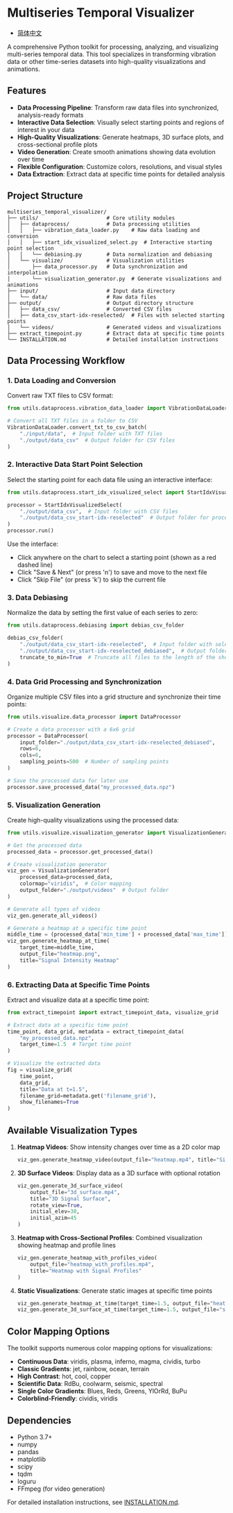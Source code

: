 # Multiseries Temporal Visualizer

- [简体中文](README_CN.md)

A comprehensive Python toolkit for processing, analyzing, and visualizing multi-series temporal data. This tool specializes in transforming vibration data or other time-series datasets into high-quality visualizations and animations.

## Features

- **Data Processing Pipeline**: Transform raw data files into synchronized, analysis-ready formats
- **Interactive Data Selection**: Visually select starting points and regions of interest in your data
- **High-Quality Visualizations**: Generate heatmaps, 3D surface plots, and cross-sectional profile plots
- **Video Generation**: Create smooth animations showing data evolution over time
- **Flexible Configuration**: Customize colors, resolutions, and visual styles
- **Data Extraction**: Extract data at specific time points for detailed analysis

## Project Structure

```
multiseries_temporal_visualizer/
├── utils/                      # Core utility modules
│   ├── dataprocess/            # Data processing utilities
│   │   ├── vibration_data_loader.py    # Raw data loading and conversion
│   │   ├── start_idx_visualized_select.py  # Interactive starting point selection
│   │   └── debiasing.py        # Data normalization and debiasing
│   └── visualize/              # Visualization utilities
│       ├── data_processor.py   # Data synchronization and interpolation
│       └── visualization_generator.py  # Generate visualizations and animations
├── input/                      # Input data directory 
│   └── data/                   # Raw data files
├── output/                     # Output directory structure
│   ├── data_csv/               # Converted CSV files
│   ├── data_csv_start-idx-reselected/  # Files with selected starting points
│   └── videos/                 # Generated videos and visualizations
├── extract_timepoint.py        # Extract data at specific time points
└── INSTALLATION.md             # Detailed installation instructions
```

## Data Processing Workflow

### 1. Data Loading and Conversion

Convert raw TXT files to CSV format:

```python
from utils.dataprocess.vibration_data_loader import VibrationDataLoader

# Convert all TXT files in a folder to CSV
VibrationDataLoader.convert_txt_to_csv_batch(
    "./input/data",  # Input folder with TXT files
    "./output/data_csv"  # Output folder for CSV files
)
```

### 2. Interactive Data Start Point Selection

Select the starting point for each data file using an interactive interface:

```python
from utils.dataprocess.start_idx_visualized_select import StartIdxVisualizedSelect

processor = StartIdxVisualizedSelect(
    "./output/data_csv",  # Input folder with CSV files
    "./output/data_csv_start-idx-reselected"  # Output folder for processed files
)
processor.run()
```

Use the interface:
- Click anywhere on the chart to select a starting point (shown as a red dashed line)
- Click "Save & Next" (or press 'n') to save and move to the next file
- Click "Skip File" (or press 'k') to skip the current file

### 3. Data Debiasing

Normalize the data by setting the first value of each series to zero:

```python
from utils.dataprocess.debiasing import debias_csv_folder

debias_csv_folder(
    "./output/data_csv_start-idx-reselected",  # Input folder with selected start points 
    "./output/data_csv_start-idx-reselected_debiased",  # Output folder for debiased data
    truncate_to_min=True  # Truncate all files to the length of the shortest file
)
```

### 4. Data Grid Processing and Synchronization

Organize multiple CSV files into a grid structure and synchronize their time points:

```python
from utils.visualize.data_processor import DataProcessor

# Create a data processor with a 6x6 grid
processor = DataProcessor(
    input_folder="./output/data_csv_start-idx-reselected_debiased",
    rows=6,
    cols=6,
    sampling_points=500  # Number of sampling points
)

# Save the processed data for later use
processor.save_processed_data("my_processed_data.npz")
```

### 5. Visualization Generation

Create high-quality visualizations using the processed data:

```python
from utils.visualize.visualization_generator import VisualizationGenerator

# Get the processed data
processed_data = processor.get_processed_data()

# Create visualization generator
viz_gen = VisualizationGenerator(
    processed_data=processed_data,
    colormap="viridis",  # Color mapping
    output_folder="./output/videos"  # Output folder
)

# Generate all types of videos
viz_gen.generate_all_videos()

# Generate a heatmap at a specific time point
middle_time = (processed_data['min_time'] + processed_data['max_time']) / 2
viz_gen.generate_heatmap_at_time(
    target_time=middle_time,
    output_file="heatmap.png",
    title="Signal Intensity Heatmap"
)
```

### 6. Extracting Data at Specific Time Points

Extract and visualize data at a specific time point:

```python
from extract_timepoint import extract_timepoint_data, visualize_grid

# Extract data at a specific time point
time_point, data_grid, metadata = extract_timepoint_data(
    "my_processed_data.npz",
    target_time=1.5  # Target time point
)

# Visualize the extracted data
fig = visualize_grid(
    time_point,
    data_grid,
    title="Data at t=1.5",
    filename_grid=metadata.get('filename_grid'),
    show_filenames=True
)
```

## Available Visualization Types

1. **Heatmap Videos**: Show intensity changes over time as a 2D color map
   ```python
   viz_gen.generate_heatmap_video(output_file="heatmap.mp4", title="Signal Intensity Heatmap")
   ```

2. **3D Surface Videos**: Display data as a 3D surface with optional rotation
   ```python
   viz_gen.generate_3d_surface_video(
       output_file="3d_surface.mp4",
       title="3D Signal Surface",
       rotate_view=True,
       initial_elev=30,
       initial_azim=45
   )
   ```

3. **Heatmap with Cross-Sectional Profiles**: Combined visualization showing heatmap and profile lines
   ```python
   viz_gen.generate_heatmap_with_profiles_video(
       output_file="heatmap_with_profiles.mp4",
       title="Heatmap with Signal Profiles"
   )
   ```

4. **Static Visualizations**: Generate static images at specific time points
   ```python
   viz_gen.generate_heatmap_at_time(target_time=1.5, output_file="heatmap_t1.5.png")
   viz_gen.generate_3d_surface_at_time(target_time=1.5, output_file="surface_t1.5.png")
   ```

## Color Mapping Options

The toolkit supports numerous color mapping options for visualizations:

- **Continuous Data**: viridis, plasma, inferno, magma, cividis, turbo
- **Classic Gradients**: jet, rainbow, ocean, terrain
- **High Contrast**: hot, cool, copper
- **Scientific Data**: RdBu, coolwarm, seismic, spectral
- **Single Color Gradients**: Blues, Reds, Greens, YlOrRd, BuPu
- **Colorblind-Friendly**: cividis, viridis

## Dependencies

- Python 3.7+
- numpy
- pandas
- matplotlib
- scipy
- tqdm
- loguru
- FFmpeg (for video generation)

For detailed installation instructions, see [INSTALLATION.md](INSTALLATION.md).
